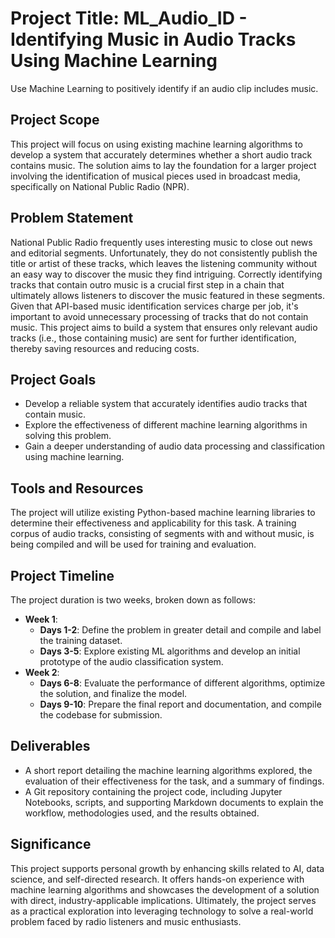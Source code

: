 # Project Title: ML_Audio_ID - Identifying Music in Audio Tracks Using Machine Learning

Use Machine Learning to positively identify if an audio clip includes music.

## Project Scope

This project will focus on using existing machine learning algorithms to develop a system that accurately determines whether a short audio track contains music. The solution aims to lay the foundation for a larger project involving the identification of musical pieces used in broadcast media, specifically on National Public Radio (NPR).

## Problem Statement

National Public Radio frequently uses interesting music to close out news and editorial segments. Unfortunately, they do not consistently publish the title or artist of these tracks, which leaves the listening community without an easy way to discover the music they find intriguing. Correctly identifying tracks that contain outro music is a crucial first step in a chain that ultimately allows listeners to discover the music featured in these segments. Given that API-based music identification services charge per job, it's important to avoid unnecessary processing of tracks that do not contain music. This project aims to build a system that ensures only relevant audio tracks (i.e., those containing music) are sent for further identification, thereby saving resources and reducing costs.

## Project Goals

- Develop a reliable system that accurately identifies audio tracks that contain music.
- Explore the effectiveness of different machine learning algorithms in solving this problem.
- Gain a deeper understanding of audio data processing and classification using machine learning.

## Tools and Resources

The project will utilize existing Python-based machine learning libraries to determine their effectiveness and applicability for this task. A training corpus of audio tracks, consisting of segments with and without music, is being compiled and will be used for training and evaluation.

## Project Timeline

The project duration is two weeks, broken down as follows:

- **Week 1**:
  - **Days 1-2**: Define the problem in greater detail and compile and label the training dataset.
  - **Days 3-5**: Explore existing ML algorithms and develop an initial prototype of the audio classification system.
- **Week 2**:
  - **Days 6-8**: Evaluate the performance of different algorithms, optimize the solution, and finalize the model.
  - **Days 9-10**: Prepare the final report and documentation, and compile the codebase for submission.

## Deliverables

- A short report detailing the machine learning algorithms explored, the evaluation of their effectiveness for the task, and a summary of findings.
- A Git repository containing the project code, including Jupyter Notebooks, scripts, and supporting Markdown documents to explain the workflow, methodologies used, and the results obtained.

## Significance
This project supports personal growth by enhancing skills related to AI, data science, and self-directed research. It offers hands-on experience with machine learning algorithms and showcases the development of a solution with direct, industry-applicable implications. Ultimately, the project serves as a practical exploration into leveraging technology to solve a real-world problem faced by radio listeners and music enthusiasts.
